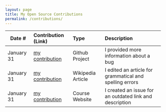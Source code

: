 ```yaml
---
layout: page
title: My Open Source Contributions
permalink: /contributions/
---
```


<!--
Type of the contribution should be "Wikipedia edit", "OpenStreet Map feature", "Documentation", "Course website", "Blog",
"Browser Add-on", etc.

The description should include a brief summary of what you did.

The link should bring us to a public page that shows your contribution. 

Replace the first row with your own contribution. 

-->





| Date #       | Contribution (Link)  | Type  | Description |
|---|:---|:---|:---|
| January 31 | [my contribution](https://github.com/junegunn/goyo.vim/issues/275#issuecomment-1410680154)| Github Project | I provided more information about a bug |
| January 31 | [my contribution](https://en.wikipedia.org/w/index.php?title=Particle_filter&diff=prev&oldid=1136725372) | Wikipedia Article | I edited an article for grammatical and spelling errors |
| January 31 | [my contribution](https://github.com/joannakl/ossd/issues/37#issue-1564997298) | Course Website | I created an issue for an outdated link and description |
